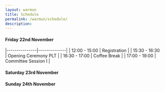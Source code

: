 ```yaml
---
layout: warmun
title: Schedule
permalink: /warmun/schedule/
description:
---
```


#### Friday 22nd November
|---------------|--------------|
| 12:00 - 15:00 | Registration |
| 15:30 - 16:30 | Opening Ceremony PLT |
| 16:30 - 17:00 | Coffee Break |
| 17:00 - 19:00 | Committee Session I |

#### Saturday 23rd November


#### Sunday 24th November
